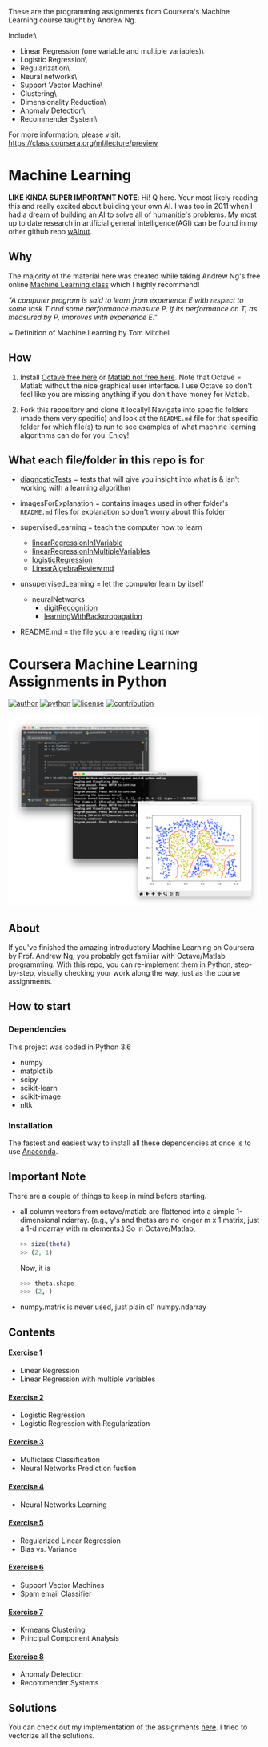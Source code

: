 These are the programming assignments from Coursera's Machine Learning course taught by Andrew Ng.

Include:\
- Linear Regression (one variable and multiple variables)\
- Logistic Regression\
- Regularization\
- Neural networks\
- Support Vector Machine\
- Clustering\
- Dimensionality Reduction\
- Anomaly Detection\
- Recommender System\

For more information, please visit:
https://class.coursera.org/ml/lecture/preview


# Machine Learning

<b>LIKE KINDA SUPER IMPORTANT NOTE</b>: Hi! Q here. Your most likely reading this and really excited about building your own AI. I was too in 2011 when I had a dream of building an AI to solve all of humanitie's problems. My most up to date research in artificial general intelligence(AGI) can be found in my other github repo [wAlnut](https://github.com/WalnutiQ/wAlnut). 

## Why
The majority of the material here was created while taking Andrew Ng's free online 
[Machine Learning class](https://www.coursera.org/learn/machine-learning) which I highly recommend!

*"A computer program is said to learn from experience E with respect to some task 
T and some performance measure P, if its performance on T, as measured by P, improves with experience E."*

~ Definition of Machine Learning by Tom Mitchell

## How 
1. Install [Octave free here](https://db.tt/J97Im052) or [Matlab not free here](http://www.mathworks.com/products/matlab/). Note that Octave = Matlab without the nice graphical user interface. I use Octave so don't feel like you are missing anything if you don't have money for Matlab.

2. Fork this repository and clone it locally! Navigate into specific folders (made them very specific) and look at the `README.md` file for that specific folder for which file(s) to run to see examples of what machine learning algorithms can do for you. Enjoy!

## What each file/folder in this repo is for
- [diagnosticTests](./diagnosticTests) = tests that will give you insight into what is & isn't working with a learning algorithm

- imagesForExplanation = contains images used in other folder's `README.md` files for explanation so don't worry about this
folder

- supervisedLearning = teach the computer how to learn
  + [linearRegressionIn1Variable](./supervisedLearning/linearRegressionIn1Variable)
  + [linearRegressionInMultipleVariables](./supervisedLearning/linearRegressionInMultipleVariables)
  + [logisticRegression](./supervisedLearning/logisticRegression)
  + [LinearAlgebraReview.md](./supervisedLearning/LinearAlgebraReview.md)

- unsupervisedLearning = let the computer learn by itself
  + neuralNetworks
    - [digitRecognition](./unsupervisedLearning/neuralNetworks/digitRecognition)
    - [learningWithBackpropagation](./unsupervisedLearning/neuralNetworks/learningWithBackpropagation)

- README.md = the file you are reading right now


# Coursera Machine Learning Assignments in Python
[![author](https://img.shields.io/badge/author-nsoojin-red.svg)](https://www.linkedin.com/in/soojinro) [![python](https://img.shields.io/badge/python-3.6-blue.svg)]() [![license](https://img.shields.io/github/license/mashape/apistatus.svg)]() [![contribution](https://img.shields.io/badge/contribution-welcome-brightgreen.svg)]()

![title_image](title_image.png)

## About
If you've finished the amazing introductory Machine Learning on Coursera by Prof. Andrew Ng, you probably got familiar with Octave/Matlab programming. With this repo, you can re-implement them in Python, step-by-step, visually checking your work along the way, just as the course assignments.

## How to start
### Dependencies
This project was coded in Python 3.6
* numpy
* matplotlib
* scipy
* scikit-learn
* scikit-image
* nltk

### Installation
The fastest and easiest way to install all these dependencies at once is to use [Anaconda](https://www.continuum.io/downloads).


## Important Note
There are a couple of things to keep in mind before starting.
* all column vectors from octave/matlab are flattened into a simple 1-dimensional ndarray. (e.g., y's and thetas are no longer m x 1 matrix, just a 1-d ndarray with m elements.)
So in Octave/Matlab, 
    ```matlab
    >> size(theta)
    >> (2, 1)
    ```
    Now, it is
    ```python
    >>> theta.shape
    >>> (2, )
    ```
* numpy.matrix is never used, just plain ol' numpy.ndarray

## Contents
#### [Exercise 1](https://github.com/nsoojin/coursera-ml-py/tree/master/machine-learning-ex1)
* Linear Regression
* Linear Regression with multiple variables
#### [Exercise 2](https://github.com/nsoojin/coursera-ml-py/tree/master/machine-learning-ex2)
* Logistic Regression
* Logistic Regression with Regularization
#### [Exercise 3](https://github.com/nsoojin/coursera-ml-py/tree/master/machine-learning-ex3)
* Multiclass Classification
* Neural Networks Prediction fuction
#### [Exercise 4](https://github.com/nsoojin/coursera-ml-py/tree/master/machine-learning-ex4)
* Neural Networks Learning
#### [Exercise 5](https://github.com/nsoojin/coursera-ml-py/tree/master/machine-learning-ex5)
* Regularized Linear Regression
* Bias vs. Variance
#### [Exercise 6](https://github.com/nsoojin/coursera-ml-py/tree/master/machine-learning-ex6)
* Support Vector Machines
* Spam email Classifier
#### [Exercise 7](https://github.com/nsoojin/coursera-ml-py/tree/master/machine-learning-ex7)
* K-means Clustering
* Principal Component Analysis
#### [Exercise 8](https://github.com/nsoojin/coursera-ml-py/tree/master/machine-learning-ex8)
* Anomaly Detection
* Recommender Systems

## Solutions
You can check out my implementation of the assignments [here](https://github.com/nsoojin/coursera-ml-py-sj). I tried to vectorize all the solutions.
